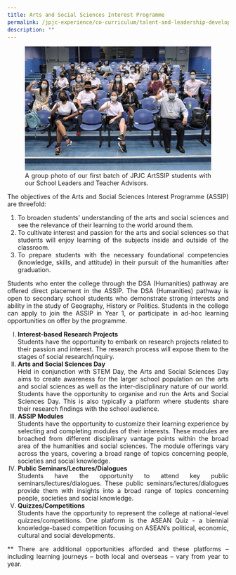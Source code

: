 ```yaml
---
title: Arts and Social Sciences Interest Programme
permalink: /jpjc-experience/co-curriculum/talent-and-leadership-development-programme/arts-and-social-science/
description: ""
---
```

<div align="justify">
<figure>
<img src="/images/ArtSSIP1.jpg">
<figcaption>A group photo of our first batch of JPJC ArtSSIP students with our School Leaders and Teacher Advisors.</figcaption></figure>

<p>
The objectives of the Arts and Social Sciences Interest Programme (ASSIP) are threefold:</p>
<ol>
	<li>To broaden students’ understanding of the arts and social sciences and see the relevance of their learning to the world around them.</li>
	<li>To cultivate interest and passion for the arts and social sciences so that students will enjoy learning of the subjects inside and outside of the classroom.</li>
	<li>To prepare students with the necessary foundational competencies (knowledge, skills, and attitude) in their pursuit of the humanities after graduation.</li></ol>

<p>
Students who enter the college through the DSA (Humanities) pathway are offered direct placement in the ASSIP.  The DSA (Humanities) pathway is open to secondary school students who demonstrate strong interests and ability in the study of Geography, History or Politics. Students in the college can apply to join the ASSIP in Year 1, or participate in ad-hoc learning opportunities on offer by the programme.</p>

<style> ol.a {list-style-type: upper-roman;}</style>
<ol class="a">
	<li><b>Interest-based Research Projects</b><br>
Students have the opportunity to embark on research projects related to their passion and interest. The research process will expose them to the stages of social research/inquiry.</li>
	<li><b>Arts and Social Sciences Day</b><br>
Held in conjunction with STEM Day, the Arts and Social Sciences Day aims to create awareness for the larger school population on the arts and social sciences as well as the inter-disciplinary nature of our world. Students have the opportunity to organise and run the Arts and Social Sciences Day. This is also typically a platform where students share their research findings with the school audience.</li>
	<li><b>ASSIP Modules</b><br>
Students have the opportunity to customize their learning experience by selecting and completing modules of their interests. These modules are broached from different disciplinary vantage points within the broad area of the humanities and social sciences. The module offerings vary across the years, covering a broad range of topics concerning people, societies and social knowledge.</li>
	<li><b>Public Seminars/Lectures/Dialogues</b><br>
Students have the opportunity to attend key public seminars/lectures/dialogues. These public seminars/lectures/dialogues provide them with insights into a broad range of topics concerning people, societies and social knowledge.</li>
	<li><b>Quizzes/Competitions</b><br>
Students have the opportunity to represent the college at national-level quizzes/competitions. One platform is the ASEAN Quiz - a biennial knowledge-based competition focusing on ASEAN’s political, economic, cultural and social developments.</li></ol>

<p>
** There are additional opportunities afforded and these platforms – including learning journeys – both local and overseas – vary from year to year.</p>
</div>